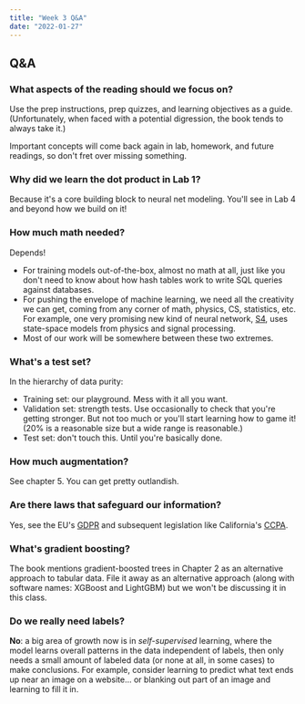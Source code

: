 ```yaml
---
title: "Week 3 Q&A"
date: "2022-01-27"
---
```


## Q&A

### What aspects of the reading should we focus on?

Use the prep instructions, prep quizzes, and learning objectives as a guide. (Unfortunately, when faced with a potential digression, the book tends to always take it.)

Important concepts will come back again in lab, homework, and future readings, so don't fret over missing something.

### Why did we learn the dot product in Lab 1?

Because it's a core building block to neural net modeling. You'll see in Lab 4 and beyond how we build on it!

### How much math needed?

Depends!

- For training models out-of-the-box, almost no math at all, just like you don't need to know about how hash tables work to write SQL queries against databases.
- For pushing the envelope of machine learning, we need all the creativity we can get, coming from any corner of math, physics, CS, statistics, etc. For example, one very promising new kind of neural network, [S4](https://srush.github.io/annotated-s4/), uses state-space models from physics and signal processing.
- Most of our work will be somewhere between these two extremes.

### What's a test set?

In the hierarchy of data purity:

- Training set: our playground. Mess with it all you want.
- Validation set: strength tests. Use occasionally to check that you're getting stronger. But not too much or you'll start learning how to game it! (20% is a reasonable size but a wide range is reasonable.)
- Test set: don't touch this. Until you're basically done.

### How much augmentation?

See chapter 5. You can get pretty outlandish.

### Are there laws that safeguard our information?

Yes, see the EU's [GDPR](https://en.wikipedia.org/wiki/General_Data_Protection_Regulation) and subsequent legislation like California's [CCPA](https://en.wikipedia.org/wiki/California_Consumer_Privacy_Act).

### What's gradient boosting?

The book mentions gradient-boosted trees in Chapter 2 as an alternative approach to tabular data. File it away as an alternative approach (along with software names: XGBoost and LightGBM) but we won't be discussing it in this class.

### Do we really need labels?

**No**: a big area of growth now is in *self-supervised* learning, where the model learns overall patterns in the data independent of labels, then only needs a small amount of labeled data (or none at all, in some cases) to make conclusions. For example, consider learning to predict what text ends up near an image on a website... or blanking out part of an image and learning to fill it in.
